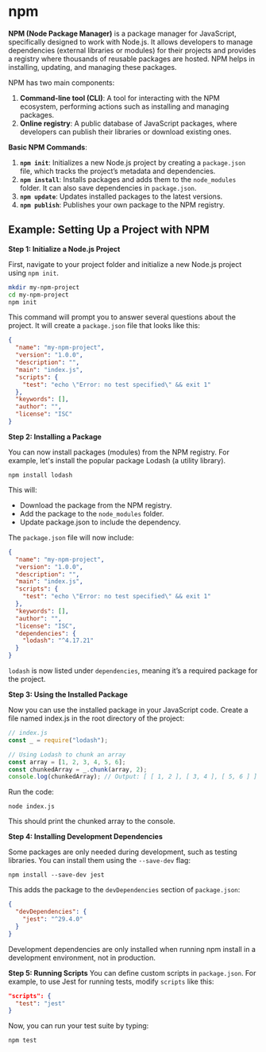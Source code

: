# npm

**NPM (Node Package Manager)** is a package manager for JavaScript, specifically designed to work with Node.js. It allows developers to manage dependencies (external libraries or modules) for their projects and provides a registry where thousands of reusable packages are hosted. NPM helps in installing, updating, and managing these packages.

NPM has two main components:

1. **Command-line tool (CLI)**: A tool for interacting with the NPM ecosystem, performing actions such as installing and managing packages.
1. **Online registry**: A public database of JavaScript packages, where developers can publish their libraries or download existing ones.

**Basic NPM Commands**:

1. **`npm init`**: Initializes a new Node.js project by creating a `package.json` file, which tracks the project’s metadata and dependencies.
1. **`npm install`**: Installs packages and adds them to the `node_modules` folder. It can also save dependencies in `package.json`.
1. **`npm update`**: Updates installed packages to the latest versions.
1. **`npm publish`**: Publishes your own package to the NPM registry.

## Example: Setting Up a Project with NPM

**Step 1: Initialize a Node.js Project**

First, navigate to your project folder and initialize a new Node.js project using `npm init`.

```bash
mkdir my-npm-project
cd my-npm-project
npm init
```

This command will prompt you to answer several questions about the project. It will create a `package.json` file that looks like this:

```json
{
  "name": "my-npm-project",
  "version": "1.0.0",
  "description": "",
  "main": "index.js",
  "scripts": {
    "test": "echo \"Error: no test specified\" && exit 1"
  },
  "keywords": [],
  "author": "",
  "license": "ISC"
}
```

**Step 2: Installing a Package**

You can now install packages (modules) from the NPM registry. For example, let's install the popular package Lodash (a utility library).

```
npm install lodash
```

This will:

- Download the package from the NPM registry.
- Add the package to the `node_modules` folder.
- Update package.json to include the dependency.

The `package.json` file will now include:

```json
{
  "name": "my-npm-project",
  "version": "1.0.0",
  "description": "",
  "main": "index.js",
  "scripts": {
    "test": "echo \"Error: no test specified\" && exit 1"
  },
  "keywords": [],
  "author": "",
  "license": "ISC",
  "dependencies": {
    "lodash": "^4.17.21"
  }
}
```

`lodash` is now listed under `dependencies`, meaning it’s a required package for the project.

**Step 3: Using the Installed Package**

Now you can use the installed package in your JavaScript code. Create a file named index.js in the root directory of the project:

```js
// index.js
const _ = require("lodash");

// Using Lodash to chunk an array
const array = [1, 2, 3, 4, 5, 6];
const chunkedArray = _.chunk(array, 2);
console.log(chunkedArray); // Output: [ [ 1, 2 ], [ 3, 4 ], [ 5, 6 ] ]
```

Run the code:

```
node index.js
```

This should print the chunked array to the console.

**Step 4: Installing Development Dependencies**

Some packages are only needed during development, such as testing libraries. You can install them using the `--save-dev` flag:

```
npm install --save-dev jest
```

This adds the package to the `devDependencies` section of `package.json`:

```json
{
  "devDependencies": {
    "jest": "^29.4.0"
  }
}
```

Development dependencies are only installed when running npm install in a development environment, not in production.

**Step 5: Running Scripts**
You can define custom scripts in `package.json`. For example, to use Jest for running tests, modify `scripts` like this:

```json
"scripts": {
  "test": "jest"
}
```

Now, you can run your test suite by typing:

```
npm test
```
